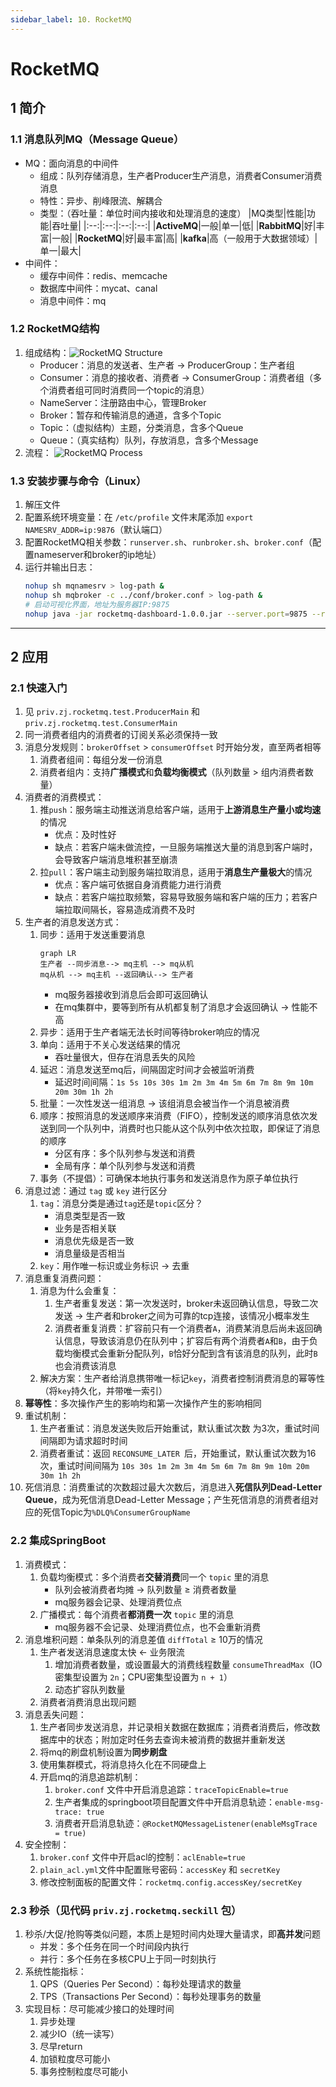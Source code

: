 ```yaml
---
sidebar_label: 10. RocketMQ
---
```


# RocketMQ

## 1 简介
### 1.1 消息队列MQ（Message Queue）
- MQ：面向消息的中间件
    - 组成：队列存储消息，生产者Producer生产消息，消费者Consumer消费消息
    - 特性：异步、削峰限流、解耦合
    - 类型：（吞吐量：单位时间内接收和处理消息的速度）
        |MQ类型|性能|功能|吞吐量|
        |:--:|:--:|:--:|:--:|
        |**ActiveMQ**|一般|单一|低|
        |**RabbitMQ**|好|丰富|一般|
        |**RocketMQ**|好|最丰富|高|
        |**kafka**|高（一般用于大数据领域）|单一|最大|
- 中间件：
    - 缓存中间件：redis、memcache
    - 数据库中间件：mycat、canal
    - 消息中间件：mq

### 1.2 RocketMQ结构
1. 组成结构：![RocketMQ Structure](./img/10.1.rocketmq_structure.jpg)
    - Producer：消息的发送者、生产者 &rarr; ProducerGroup：生产者组
    - Consumer：消息的接收者、消费者 &rarr; ConsumerGroup：消费者组（多个消费者组可同时消费同一个topic的消息）
    - NameServer：注册路由中心，管理Broker
    - Broker：暂存和传输消息的通道，含多个Topic
    - Topic：（虚拟结构）主题，分类消息，含多个Queue
    - Queue：（真实结构）队列，存放消息，含多个Message
2. 流程：
    ![RocketMQ Process](./img/10.2.rocketmq_process.jpg)

### 1.3 安装步骤与命令（Linux）
1. 解压文件
2. 配置系统环境变量：在 `/etc/profile` 文件末尾添加 `export NAMESRV_ADDR=ip:9876`（默认端口）
3. 配置RocketMQ相关参数：`runserver.sh`、`runbroker.sh`、`broker.conf`（配置nameserver和broker的ip地址）
4. 运行并输出日志：
    ```bash showLineNumbers
    nohup sh mqnamesrv > log-path &
    nohup sh mqbroker -c ../conf/broker.conf > log-path &
    # 启动可视化界面，地址为服务器IP:9875
    nohup java -jar rocketmq-dashboard-1.0.0.jar --server.port=9875 --rocketmq.config.namesrvAddr=127.0.0.1:9876 > log-path &
    ```

---

## 2 应用
### 2.1 快速入门
1. 见 `priv.zj.rocketmq.test.ProducerMain` 和 `priv.zj.rocketmq.test.ConsumerMain`
2. 同一消费者组内的消费者的订阅关系必须保持一致
3. 消息分发规则：`brokerOffset` &gt; `consumerOffset` 时开始分发，直至两者相等
    1. 消费者组间：每组分发一份消息
    2. 消费者组内：支持**广播模式**和**负载均衡模式**（队列数量 &gt; 组内消费者数量）
4. 消费者的消费模式：
    1. 推`push`：服务端主动推送消息给客户端，适用于**上游消息生产量小或均速**的情况
        - 优点：及时性好
        - 缺点：若客户端未做流控，一旦服务端推送大量的消息到客户端时，会导致客户端消息堆积甚至崩溃
    2. 拉`pull`：客户端主动到服务端拉取消息，适用于**消息生产量极大**的情况
        - 优点：客户端可依据自身消费能力进行消费
        - 缺点：若客户端拉取频繁，容易导致服务端和客户端的压力；若客户端拉取间隔长，容易造成消费不及时
5. 生产者的消息发送方式：
    1. 同步：适用于发送重要消息
        ```mermaid
        graph LR
        生产者 --同步消息--> mq主机 --> mq从机
        mq从机 --> mq主机 --返回确认--> 生产者
        ```
        - mq服务器接收到消息后会即可返回确认
        - 在mq集群中，要等到所有从机都复制了消息才会返回确认 &rarr; 性能不高
    2. 异步：适用于生产者端无法长时间等待broker响应的情况
    3. 单向：适用于不关心发送结果的情况
        - 吞吐量很大，但存在消息丢失的风险
    4. 延迟：消息发送至mq后，间隔固定时间才会被监听消费
        - 延迟时间间隔：`1s 5s 10s 30s 1m 2m 3m 4m 5m 6m 7m 8m 9m 10m 20m 30m 1h 2h`
    5. 批量：一次性发送一组消息 &rarr; 该组消息会被当作一个消息被消费
    6. 顺序：按照消息的发送顺序来消费（FIFO），控制发送的顺序消息依次发送到同一个队列中，消费时也只能从这个队列中依次拉取，即保证了消息的顺序
        - 分区有序：多个队列参与发送和消费
        - 全局有序：单个队列参与发送和消费
    7. 事务（不提倡）：可确保本地执行事务和发送消息作为原子单位执行
6. 消息过滤：通过 `tag` 或 `key` 进行区分
    1. `tag`：消息分类是通过`tag`还是`topic`区分？
        - 消息类型是否一致
        - 业务是否相关联
        - 消息优先级是否一致
        - 消息量级是否相当
    2. `key`：用作唯一标识或业务标识 &rarr; 去重
7. 消息重复消费问题：
    1. 消息为什么会重复：
        1. 生产者重复发送：第一次发送时，broker未返回确认信息，导致二次发送 &rarr; 生产者和broker之间为可靠的tcp连接，该情况小概率发生
        2. 消费者重复消费：扩容前只有一个消费者`A`，消费某消息后尚未返回确认信息，导致该消息仍在队列中；扩容后有两个消费者`A`和`B`，由于负载均衡模式会重新分配队列，`B`恰好分配到含有该消息的队列，此时`B`也会消费该消息
    2. 解决方案：生产者给消息携带唯一标记`key`，消费者控制消费消息的幂等性（将`key`持久化，并带唯一索引）
8. **幂等性**：多次操作产生的影响均和第一次操作产生的影响相同
9. 重试机制：
    1. 生产者重试：消息发送失败后开始重试，默认重试次数
    为3次，重试时间间隔即为请求超时时间
    2. 消费者重试：返回 `RECONSUME_LATER `后，开始重试，默认重试次数为16次，重试时间间隔为 `10s 30s 1m 2m 3m 4m 5m 6m 7m 8m 9m 10m 20m 30m 1h 2h`
10. 死信消息：消费重试的次数超过最大次数后，消息进入**死信队列Dead-Letter Queue**，成为死信消息Dead-Letter Message；产生死信消息的消费者组对应的死信Topic为`%DLQ%ConsumerGroupName`

### 2.2 集成SpringBoot
1. 消费模式：
    1. 负载均衡模式：多个消费者**交替消费**同一个 `topic` 里的消息
        - 队列会被消费者均摊 &rarr; 队列数量 &ge; 消费者数量
        - mq服务器会记录、处理消费位点
    2. 广播模式：每个消费者**都消费一次** `topic` 里的消息
        - mq服务器不会记录、处理消费位点，也不会重新消费
2. 消息堆积问题：单条队列的消息差值 `diffTotal` &ge; 10万的情况
    1. 生产者发送消息速度太快 &larr; 业务限流
        1. 增加消费者数量，或设置最大的消费线程数量 `consumeThreadMax`（IO密集型设置为 `2n`；CPU密集型设置为 `n + 1`）
        2. 动态扩容队列数量
    2. 消费者消费消息出现问题
3. 消息丢失问题：
    1. 生产者同步发送消息，并记录相关数据在数据库；消费者消费后，修改数据库中的状态；附加定时任务去查询未被消费的数据并重新发送
    2. 将mq的刷盘机制设置为**同步刷盘**
    3. 使用集群模式，将消息持久化在不同硬盘上
    4. 开启mq的消息追踪机制：
        1. `broker.conf` 文件中开启消息追踪：`traceTopicEnable=true`
        2. 生产者集成的springboot项目配置文件中开启消息轨迹：`enable-msg-trace: true`
        3. 消费者开启消息轨迹：`@RocketMQMessageListener(enableMsgTrace = true)`
4. 安全控制：
    1. `broker.conf` 文件中开启acl的控制：`aclEnable=true`
    2. `plain_acl.yml`文件中配置账号密码：`accessKey` 和 `secretKey`
    3. 修改控制面板的配置文件：`rocketmq.config.accessKey/secretKey`

### 2.3 秒杀（见代码 `priv.zj.rocketmq.seckill` 包）
1. 秒杀/大促/抢购等类似问题，本质上是短时间内处理大量请求，即**高并发**问题
    - 并发：多个任务在同一个时间段内执行
    - 并行：多个任务在多核CPU上于同一时刻执行
2. 系统性能指标：
    1. QPS（Queries Per Second）：每秒处理请求的数量
    2. TPS（Transactions Per Second）：每秒处理事务的数量
3. 实现目标：尽可能减少接口的处理时间
    1. 异步处理
    2. 减少IO（统一读写）
    3. 尽早return
    4. 加锁粒度尽可能小
    5. 事务控制粒度尽可能小